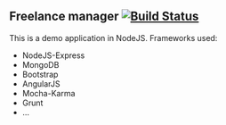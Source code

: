 ## Freelance manager [![Build Status](https://travis-ci.org/kcornelis/FreelanceManager.NodeJS.svg?branch=master)](https://travis-ci.org/kcornelis/FreelanceManager.NodeJS)

This is a demo application in NodeJS.
Frameworks used:

- NodeJS-Express
- MongoDB
- Bootstrap
- AngularJS
- Mocha-Karma
- Grunt
- ...

